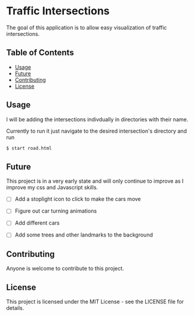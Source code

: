 # Traffic Intersections

The goal of this application is to allow easy visualization of traffic intersections.

## Table of Contents

- [Usage](#usage)
- [Future](#future)
- [Contributing](#contributing)
- [License](#license)


## Usage
I will be adding the intersections indivdually in directories with their name.

Currently to run it just navigate to the desired intersection's directory and run 
``` bash
$ start road.html
```
## Future
This project is in a very early state and will only continue to improve as I improve my css and Javascript skills.

- [ ] Add a stoplight icon to click to make the cars move
- [ ] Figure out car turning animations
- [ ] Add different cars
- [ ] Add some trees and other landmarks to the background


## Contributing
Anyone is welcome to contribute to this project.

## License
This project is licensed under the MIT License - see the LICENSE file for details.

